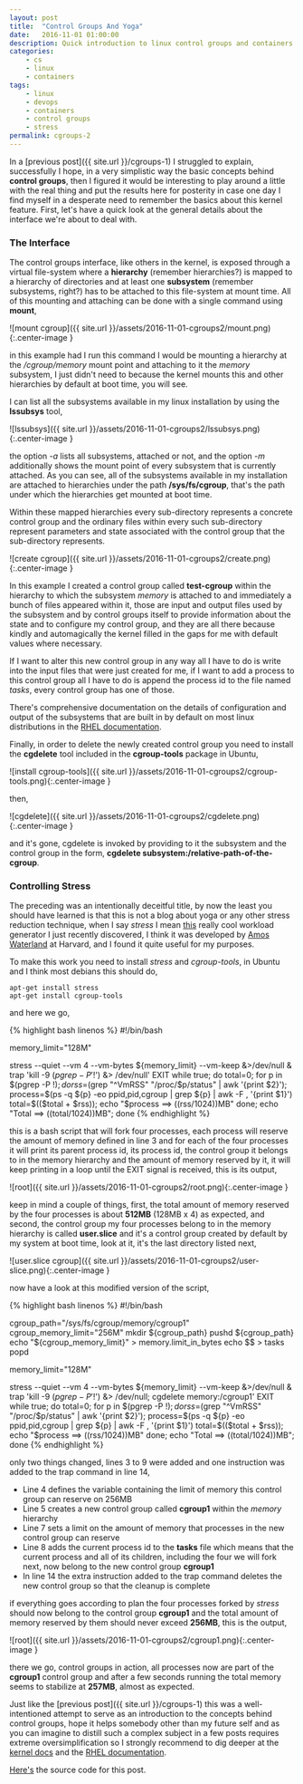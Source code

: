 ```yaml
---
layout: post
title:  "Control Groups And Yoga"
date:   2016-11-01 01:00:00
description: Quick introduction to linux control groups and containers.
categories:
    - cs
    - linux
    - containers
tags:
    - linux
    - devops
    - containers
    - control groups
    - stress
permalink: cgroups-2
---
```


In a [previous post]({{ site.url }}/cgroups-1) I struggled to explain,
successfully I hope, in a very simplistic way the basic concepts behind
**control groups**, then I figured it would be interesting to play around a
little with the real thing and put the results here for posterity in case one
day I find myself in a desperate need to remember the basics about this kernel
feature. First, let's have a quick look at the general details about the
interface we're about to deal with.

### The Interface

The control groups interface, like others in the kernel, is exposed through a
virtual file-system where a **hierarchy** (remember hierarchies?) is mapped to a
hierarchy of directories and at least one **subsystem** (remember subsystems,
right?) has to be attached to this file-system at mount time. All of this
mounting and attaching can be done with a single command using **mount**, 

![mount cgroup]({{ site.url }}/assets/2016-11-01-cgroups2/mount.png){:.center-image }

in this example had I run this command I would be mounting a hierarchy at the
*/cgroup/memory* mount point and attaching to it the *memory* subsystem, I just
didn't need to because the kernel mounts this and other hierarchies by default
at boot time, you will see. 

I can list all the subsystems available in my linux installation by using the
**lssubsys** tool,

![lssubsys]({{ site.url }}/assets/2016-11-01-cgroups2/lssubsys.png){:.center-image }

the option *-a* lists all subsystems, attached or not, and the option *-m*
additionally shows the mount point of every subsystem that is currently
attached. As you can see, all of the subsystems available in my installation
are attached to hierarchies under the path **/sys/fs/cgroup**, that's the path
under which the hierarchies get mounted at boot time.

Within these mapped hierarchies every sub-directory represents a concrete
control group and the ordinary files within every such sub-directory represent
parameters and state associated with the control group that the sub-directory
represents.

![create cgroup]({{ site.url }}/assets/2016-11-01-cgroups2/create.png){:.center-image }

In this example I created a control group called **test-cgroup** within the
hierarchy to which the subsystem *memory* is attached to and immediately a
bunch of files appeared within it, those are input and output files used by the
subsystem and by control groups itself to provide information about the state
and to configure my control group, and they are all there because kindly and
automagically the kernel filled in the gaps for me with default values where
necessary. 

If I want to alter this new control group in any way all I have to do is write
into the input files that were just created for me, if I want to add a process
to this control group all I have to do is append the process id to the file
named *tasks*, every control group has one of those.

There's comprehensive documentation on the details of configuration and output
of the subsystems that are built in by default on most linux distributions in
the [RHEL
documentation](https://access.redhat.com/documentation/en-US/Red_Hat_Enterprise_Linux/6/html/Resource_Management_Guide/sec-memory.html).

Finally, in order to delete the newly created control group you need to install the **cgdelete** 
tool included in the **cgroup-tools** package in Ubuntu,

![install cgroup-tools]({{ site.url }}/assets/2016-11-01-cgroups2/cgroup-tools.png){:.center-image }

then,

![cgdelete]({{ site.url }}/assets/2016-11-01-cgroups2/cgdelete.png){:.center-image }

and it's gone, cgdelete is invoked by providing to it the subsystem and the
control group in the form, **cgdelete subsystem:/relative-path-of-the-cgroup**.


### Controlling Stress

The preceding was an intentionally deceitful title, by now the least you should
have learned is that this is not a blog about yoga or any other stress
reduction technique, when I say *stress* I mean
[this](http://people.seas.harvard.edu/~apw/stress/) really cool workload
generator I just recently discovered, I think it was developed by [Amos
Waterland](http://people.seas.harvard.edu/~apw/) at Harvard, and I found it
quite useful for my purposes. 

To make this work you need to install *stress* and *cgroup-tools*, in Ubuntu
and I think most debians this should do,

```
apt-get install stress
apt-get install cgroup-tools
```

and here we go,
  
{% highlight bash linenos %}
#!/bin/bash

memory_limit="128M"

stress --quiet --vm 4 --vm-bytes ${memory_limit} --vm-keep &>/dev/null &
trap 'kill -9 $(pgrep -P '$!') &> /dev/null' EXIT
while true; do
    total=0;
    for p in $(pgrep -P $!); do
        rss=$(grep "^VmRSS" "/proc/$p/status" | awk '{print $2}');
        process=$(ps -q ${p} -eo ppid,pid,cgroup | grep ${p} | awk -F , '{print $1}')
        total=$(($total + $rss));
        echo "$process ==> $(($rss/1024))MB"
    done;
    echo "Total ==> $(($total/1024))MB";
done
{% endhighlight %}

this is a bash script that will fork four processes, each process will reserve
the amount of memory defined in line 3 and for each of the four processes it
will print its parent process id, its process id, the control group it belongs
to in the memory hierarchy and the amount of memory reserved by it, it will keep
printing in a loop until the EXIT signal is received, this is its output,

![root]({{ site.url }}/assets/2016-11-01-cgroups2/root.png){:.center-image }

keep in mind a couple of things, first, the total amount of memory reserved by
the four processes is about **512MB** (128MB x 4) as expected, and second, the
control group my four processes belong to in the memory hierarchy is called
**user.slice** and it's a control group created by default by my system at boot
time, look at it, it's the last directory listed next,

![user.slice cgroup]({{ site.url }}/assets/2016-11-01-cgroups2/user-slice.png){:.center-image }

now have a look at this modified version of the script,

{% highlight bash linenos %}
#!/bin/bash

cgroup_path="/sys/fs/cgroup/memory/cgroup1"
cgroup_memory_limit="256M"
mkdir ${cgroup_path}
pushd ${cgroup_path}
echo "${cgroup_memory_limit}" > memory.limit_in_bytes
echo $$ > tasks
popd

memory_limit="128M"

stress --quiet --vm 4 --vm-bytes ${memory_limit} --vm-keep &>/dev/null &
trap 'kill -9 $(pgrep -P '$!') &> /dev/null; cgdelete memory:/cgroup1' EXIT
while true; do
    total=0;
    for p in $(pgrep -P $!); do
        rss=$(grep "^VmRSS" "/proc/$p/status" | awk '{print $2}');
        process=$(ps -q ${p} -eo ppid,pid,cgroup | grep ${p} | awk -F , '{print $1}')
        total=$(($total + $rss));
        echo "$process ==> $(($rss/1024))MB"
    done;
    echo "Total ==> $(($total/1024))MB";
done
{% endhighlight %}

only two things changed, lines 3 to 9 were added and one instruction was added
to the trap command in line 14, 

* Line 4 defines the variable containing the limit of memory this control group
  can reserve on 256MB
* Line 5 creates a new control group called **cgroup1** within the *memory*
  hierarchy
* Line 7 sets a limit on the amount of memory that processes in the new control
  group can reserve
* Line 8 adds the current process id to the **tasks** file which means that the
  current process and all of its children, including the four we will fork
  next, now belong to the new control group **cgroup1**
* In line 14 the extra instruction added to the trap command deletes the new
  control group so that the cleanup is complete

if everything goes according to plan the four processes forked by *stress*
should now belong to the control group **cgroup1** and the total amount of
memory reserved by them should never exceed **256MB**, this is the output,

![root]({{ site.url }}/assets/2016-11-01-cgroups2/cgroup1.png){:.center-image }

there we go, control groups in action, all processes now are part of the
**cgroup1** control group and after a few seconds running the total memory
seems to stabilize at **257MB**, almost as expected.

Just like the [previous post]({{ site.url }}/cgroups-1) this was a
well-intentioned attempt to serve as an introduction to the concepts behind
control groups, hope it helps somebody other than my future self and as you can
imagine to distill such a complex subject in a few posts requires extreme
oversimplification so I strongly recommend to dig deeper at the [kernel
docs](https://www.kernel.org/doc/Documentation/cgroup-v1/cgroups.txt "Kernel
Docs") and the [RHEL
documentation](https://access.redhat.com/documentation/en-US/Red_Hat_Enterprise_Linux/6/html/Resource_Management_Guide/sec-memory.html).

[Here's](https://github.com/camilobermudez85/blog-source/tree/control-groups-2/control-groups-2)
the source code for this post.
